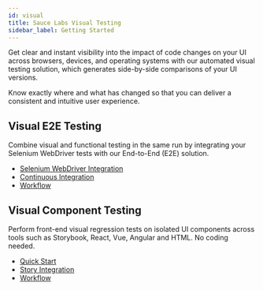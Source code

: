```yaml
---
id: visual
title: Sauce Labs Visual Testing
sidebar_label: Getting Started
---
```


Get clear and instant visibility into the impact of code changes on your UI across browsers, devices, and operating systems with our automated visual testing solution, which generates side-by-side comparisons of your UI versions.

Know exactly where and what has changed so that you can deliver a consistent and intuitive user experience.

<div className="box-wrapper" markdown="1">
<div className="box box1 card">
  <div className="container">
  <h2>Visual E2E Testing</h2>
  <p>Combine visual and functional testing in the same run by integrating your Selenium WebDriver tests with our End-to-End (E2E) solution.</p>
  <ul>
      <li><a href="/visual/e2e-testing/webdriver-integration">Selenium WebDriver Integration</a></li>
      <li><a href="/visual/e2e-testing/integrations/ci">Continuous Integration</a></li>
      <li><a href="/visual/e2e-testing/review-flow">Workflow</a></li>
  </ul>
  </div>
</div>
<div className="box box2 card">
  <div className="container">
  <h2>Visual Component Testing</h2>
  <p>Perform front-end visual regression tests on isolated UI components across tools such as Storybook, React, Vue, Angular and HTML. No coding needed.
  </p>
  <ul>
      <li><a href="/visual/component-testing/setup">Quick Start</a></li>
      <li><a href="/visual/component-testing/testing-interactions">Story Integration</a></li>
      <li><a href="/visual/component-testing/dashboard-workflow">Workflow</a></li>
  </ul>
  </div>
</div>
</div>
